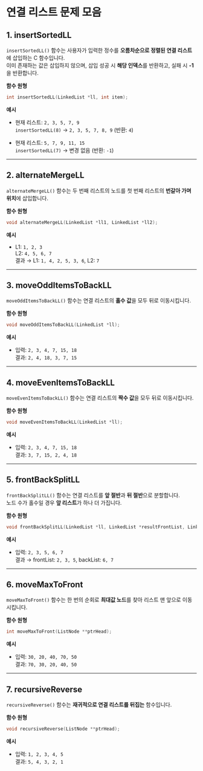 # 연결 리스트 문제 모음

## 1. insertSortedLL
`insertSortedLL()` 함수는 사용자가 입력한 정수를 **오름차순으로 정렬된 연결 리스트**에 삽입하는 C 함수입니다.  
이미 존재하는 값은 삽입하지 않으며, 삽입 성공 시 **해당 인덱스**를 반환하고, 실패 시 **-1**을 반환합니다.

**함수 원형**
```c
int insertSortedLL(LinkedList *ll, int item);
```

**예시**
- 현재 리스트: `2, 3, 5, 7, 9`  
  `insertSortedLL(8)` → `2, 3, 5, 7, 8, 9` (반환: `4`)

- 현재 리스트: `5, 7, 9, 11, 15`  
  `insertSortedLL(7)` → 변경 없음 (반환: `-1`)

---

## 2. alternateMergeLL
`alternateMergeLL()` 함수는 두 번째 리스트의 노드를 첫 번째 리스트의 **번갈아 가며 위치**에 삽입합니다.

**함수 원형**
```c
void alternateMergeLL(LinkedList *ll1, LinkedList *ll2);
```

**예시**
- L1: `1, 2, 3`  
  L2: `4, 5, 6, 7`  
  결과 → L1: `1, 4, 2, 5, 3, 6`, L2: `7`

---

## 3. moveOddItemsToBackLL
`moveOddItemsToBackLL()` 함수는 연결 리스트의 **홀수 값**을 모두 뒤로 이동시킵니다.

**함수 원형**
```c
void moveOddItemsToBackLL(LinkedList *ll);
```

**예시**
- 입력: `2, 3, 4, 7, 15, 18`  
  결과: `2, 4, 18, 3, 7, 15`

---

## 4. moveEvenItemsToBackLL
`moveEvenItemsToBackLL()` 함수는 연결 리스트의 **짝수 값**을 모두 뒤로 이동시킵니다.

**함수 원형**
```c
void moveEvenItemsToBackLL(LinkedList *ll);
```

**예시**
- 입력: `2, 3, 4, 7, 15, 18`  
  결과: `3, 7, 15, 2, 4, 18`

---

## 5. frontBackSplitLL
`frontBackSplitLL()` 함수는 연결 리스트를 **앞 절반**과 **뒤 절반**으로 분할합니다.  
노드 수가 홀수일 경우 **앞 리스트**가 하나 더 가집니다.

**함수 원형**
```c
void frontBackSplitLL(LinkedList *ll, LinkedList *resultFrontList, LinkedList *resultBackList);
```

**예시**
- 입력: `2, 3, 5, 6, 7`  
  결과 → frontList: `2, 3, 5`, backList: `6, 7`

---

## 6. moveMaxToFront
`moveMaxToFront()` 함수는 한 번의 순회로 **최대값 노드**를 찾아 리스트 맨 앞으로 이동시킵니다.

**함수 원형**
```c
int moveMaxToFront(ListNode **ptrHead);
```

**예시**
- 입력: `30, 20, 40, 70, 50`  
  결과: `70, 30, 20, 40, 50`

---

## 7. recursiveReverse
`recursiveReverse()` 함수는 **재귀적으로 연결 리스트를 뒤집는** 함수입니다.

**함수 원형**
```c
void recursiveReverse(ListNode **ptrHead);
```

**예시**
- 입력: `1, 2, 3, 4, 5`  
  결과: `5, 4, 3, 2, 1`
